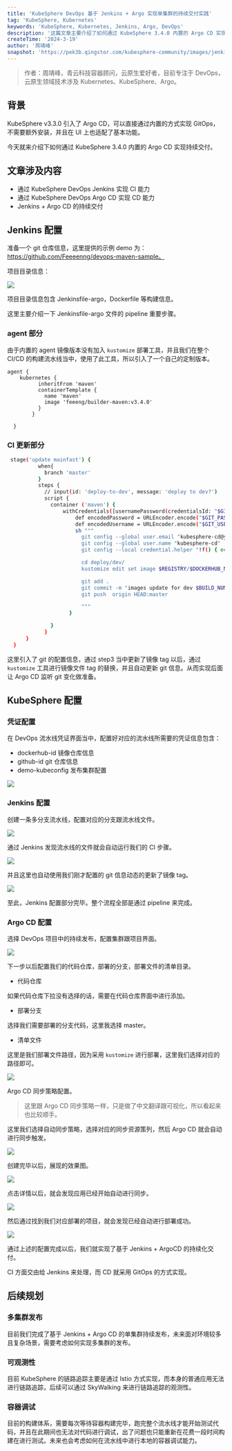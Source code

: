 ```yaml
---
title: 'KubeSphere DevOps 基于 Jenkins + Argo 实现单集群的持续交付实践'
tag: 'KubeSphere, Kubernetes'
keywords: 'KubeSphere, Kubernetes, Jenkins, Argo, DevOps'
description: '这篇文章主要介绍了如何通过 KubeSphere 3.4.0 内置的 Argo CD 实现持续交付。'
createTime: '2024-3-19'
author: '周靖峰'
snapshot: 'https://pek3b.qingstor.com/kubesphere-community/images/jenkins+argo-single-cluster-cd.png'
---
```


> 作者：周靖峰，青云科技容器顾问，云原生爱好者，目前专注于 DevOps，云原生领域技术涉及 Kubernetes、KubeSphere、Argo。

## 背景

KubeSphere v3.3.0 引入了 Argo CD，可以直接通过内置的方式实现 GitOps，不需要额外安装，并且在 UI 上也适配了基本功能。

今天就来介绍下如何通过 KubeSphere 3.4.0 内置的 Argo CD 实现持续交付。

## 文章涉及内容

- 通过 KubeSphere DevOps Jenkins 实现 CI 能力
- 通过 KubeSphere DevOps Argo CD 实现 CD 能力
- Jenkins + Argo CD 的持续交付

## Jenkins 配置

准备一个 git 仓库信息，这里提供的示例 demo 为：https://github.com/Feeeenng/devops-maven-sample。

项目目录信息：

![](https://pek3b.qingstor.com/kubesphere-community/images/image-20240319-1.png)

项目目录信息包含 Jenkinsfile-argo，Dockerfile 等构建信息。

这里主要介绍一下 Jenkinsfile-argo 文件的 pipeline 重要步骤。

### agent 部分

由于内置的 agent 镜像版本没有加入 `kustomize` 部署工具，并且我们在整个 CI/CD 的构建流水线当中，使用了此工具，所以引入了一个自己的定制版本。

```
agent {
    kubernetes {
          inheritFrom 'maven'
          containerTemplate {
            name 'maven'
            image 'feeeng/builder-maven:v3.4.0'
          }
        }

  }
```

### CI 更新部分

```bash
 stage('update mainfast') {
          when{
            branch 'master'
          }
          steps {
            // input(id: 'deploy-to-dev', message: 'deploy to dev?')
            script {
              container ('maven') {
                  withCredentials([usernamePassword(credentialsId: "$GITHUB_CREDENTIAL_ID", passwordVariable: 'GIT_PASSWORD', usernameVariable: 'GIT_USERNAME')]) {
                      def encodedPassword = URLEncoder.encode("$GIT_PASSWORD",'UTF-8')
                      def encodedUsername = URLEncoder.encode("$GIT_USERNAME",'UTF-8')
                      sh """
                        git config --global user.email "kubesphere-cd@yunify.com"
                        git config --global user.name "kubesphere-cd"
                        git config --local credential.helper "!f() { echo username=\\$GIT_USERNAME; echo password=\\$GIT_PASSWORD; }; f"

                        cd deploy/dev/
                        kustomize edit set image $REGISTRY/$DOCKERHUB_NAMESPACE/$APP_NAME:latest=$REGISTRY/$DOCKERHUB_NAMESPACE/$APP_NAME:SNAPSHOT-$BRANCH_NAME-$BUILD_NUMBER

                        git add .
                        git commit -m "images update for dev $BUILD_NUMBER"
                        git push  origin HEAD:master

                        """
                    }

              }
            }
      }
  }
```

这里引入了 git 的配置信息，通过 step3 当中更新了镜像 tag 以后，通过 `kustomize` 工具进行镜像文件 tag 的替换，并且自动更新 git 信息。从而实现后面让 Argo CD 监听 git 变化做准备。

## KubeSphere 配置

### 凭证配置

在 DevOps 流水线凭证界面当中，配置好对应的流水线所需要的凭证信息包含：

- dockerhub-id 镜像仓库信息
- github-id git 仓库信息
- demo-kubeconfig 发布集群配置

![](https://pek3b.qingstor.com/kubesphere-community/images/image-20240319-2.png)

### Jenkins 配置

创建一条多分支流水线，配置对应的分支跟流水线文件。

![](https://pek3b.qingstor.com/kubesphere-community/images/image-20240319-3.png)

通过 Jenkins 发现流水线的文件就会自动运行我们的 CI 步骤。

![](https://pek3b.qingstor.com/kubesphere-community/images/image-20240319-4.png)

并且这里也自动使用我们刚才配置的 git 信息动态的更新了镜像 tag。

![](https://pek3b.qingstor.com/kubesphere-community/images/image-20240319-5.png)

至此，Jenkins 配置部分完毕。整个流程全部是通过 pipeline 来完成。

### Argo CD 配置

选择 DevOps 项目中的持续发布，配置集群跟项目界面。

![](https://pek3b.qingstor.com/kubesphere-community/images/image-20240319-6.png)

下一步以后配置我们的代码仓库，部署的分支，部署文件的清单目录。

- 代码仓库

如果代码仓库下拉没有选择的话，需要在代码仓库界面中进行添加。

- 部署分支

选择我们需要部署的分支代码，这里我选择 master。

- 清单文件

这里是我们部署文件路径，因为采用 `kustomize` 进行部署，这里我们选择对应的路径即可。

![](https://pek3b.qingstor.com/kubesphere-community/images/image-20240319-7.png)

Argo CD 同步策略配置。

> 这里跟 Argo CD 同步策略一样，只是做了中文翻译跟可视化，所以看起来也比较顺手。

这里我们选择自动同步策略，选择对应的同步资源策列，然后 Argo CD 就会自动进行同步触发。

![](https://pek3b.qingstor.com/kubesphere-community/images/image-20240319-8.png)

创建完毕以后，展现的效果图。

![](https://pek3b.qingstor.com/kubesphere-community/images/image-20240319-9.png)

点击详情以后，就会发现应用已经开始自动进行同步。

![](https://pek3b.qingstor.com/kubesphere-community/images/image-20240319-10.png)

然后通过找到我们对应部署的项目，就会发现已经自动进行部署成功。

![](https://pek3b.qingstor.com/kubesphere-community/images/image-20240319-11.png)

通过上述的配置完成以后，我们就实现了基于 Jenkins + ArgoCD 的持续化交付。

CI 方面交由给 Jenkins 来处理，而 CD 就采用 GitOps 的方式实现。

## 后续规划

### 多集群发布

目前我们完成了基于 Jenkins + Argo CD 的单集群持续发布，未来面对环境较多且复杂场景，需要考虑如何实现多集群的发布。

### 可观测性

目前 KubeSphere 的链路追踪主要是通过 Istio 方式实现，而本身的普通应用无法进行链路追踪，后续可以通过 SkyWalking 来进行链路追踪的观测性。

### 容器调试

目前的构建体系，需要每次等待容器构建完毕，跑完整个流水线才能开始测试代码，并且在此期间也无法对代码进行调试，出了问题也只能重新在花费一段时间构建在进行测试。未来也会考虑如何在流水线中进行本地的容器调试能力。
